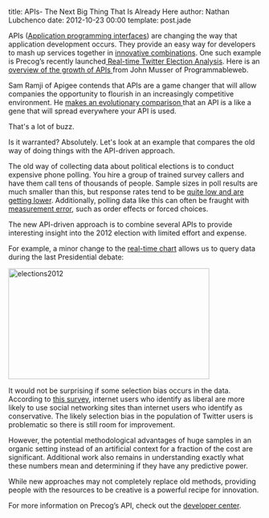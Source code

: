 title: APIs- The Next Big Thing That Is Already Here
author: Nathan Lubchenco
date: 2012-10-23 00:00
template: post.jade

<p>APIs (<a href="http://en.wikipedia.org/wiki/Application_programming_interface">Application programming interfaces</a>) are changing the way that application development occurs. They provide an easy way for developers to mash up services together in <a href="http://en.wikipedia.org/wiki/Mashup_(web_application_hybrid)">innovative combinations</a>. One such example is Precog&#8217;s recently launched<a href="elections2012"> Real-time Twitter Election Analysis</a>. Here is an <a href="http://www.slideshare.net/jmusser/pw-glue-conmay2010">overview of the growth of APIs </a>from John Musser of Programmableweb.</p>
<p>Sam Ramji of Apigee contends that APIs are a game changer that will allow companies the opportunity to flourish in an increasingly competitive environment. He <a href="http://blog.apigee.com/detail/full_talk_and_slides_darwins_finches_20th_century_business_and_apis_evolve/">makes an evolutionary comparison </a>that an API is a like a gene that will spread everywhere your API is used.</p>
<p>That's a lot of buzz.</p>
<p>Is it warranted? Absolutely. Let's look at an example that compares the old way of doing things with the API-driven approach.</p>
<p>The old way of collecting data about political elections is to conduct expensive phone polling.  You hire a group of trained survey callers and have them call tens of thousands of people. Sample sizes in poll results are much smaller than this, but response rates tend to be <a href="http://www.huffingtonpost.com/2012/05/15/poll-response-rates_n_1518501.html">quite low and are getting lower</a>. Additionally, polling data like this can often be fraught with <a href="http://www.ropercenter.uconn.edu/education/polling_fundamentals_error.html#.UHWf3Rhy7oo">measurement error</a>, such as order effects or forced choices.</p>
<p>The new API-driven approach is to combine several APIs to provide interesting insight into the 2012 election with limited effort and expense.</p>
<p>For example, a minor change to the <a href="elections2012">real-time chart</a> allows us to query data during the last Presidential debate:</p>
<p><a href="http://blog.precog.com/?attachment_id=62" rel="attachment wp-att-62"><img class="alignnone size-full wp-image-62" alt="elections2012" src="http://blog.precog.com/wp-content/uploads/2012/12/elections2012.png" width="400" height="221" /></a></p>
<p>It would not be surprising if some selection bias occurs in the data.  According to <a href="http://www.pewinternet.org/Reports/2012/Social-networking-and-politics/Main-findings/Social-networking-sites-and-politics.aspx">this survey</a>, internet users who identify as liberal are more likely to use social networking sites than internet users who identify as conservative.  The likely selection bias in the population of Twitter users is problematic so there is still room for improvement.</p>
<p>However, the potential methodological advantages of huge samples in an organic setting instead of an artificial context for a fraction of the cost are significant.  Additional work also remains in understanding exactly what these numbers mean and determining if they have any predictive power.</p>
<p>While new approaches may not completely replace old methods, providing people with the resources to be creative is a powerful recipe for innovation.</p>
<p>For more information on Precog&#8217;s API, check out the <a href="developers">developer center</a>.</p>